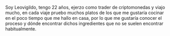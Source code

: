 Soy Leovigildo, tengo 22 años, ejerzo como trader de criptomonedas y viajo mucho, en cada viaje pruebo muchos platos de los que me gustaría cocinar en el poco tiempo que me hallo en casa, por lo que me gustaría conocer el proceso y dónde encontrar dichos ingredientes que no se suelen encontrar habitualmente.
